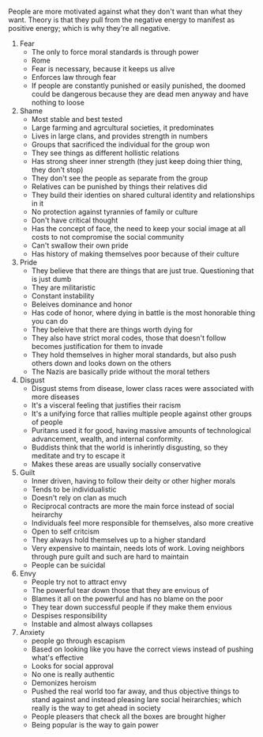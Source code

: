 People are more motivated against what they don't want than what they want. Theory is that they pull from the negative energy to manifest as positive energy; which is why they're all negative.

1. Fear
	- The only to force moral standards is through power
	- Rome
	- Fear is necessary, because it keeps us alive
	- Enforces law through fear
	- If people are constantly punished or easily punished, the doomed could be dangerous because they are dead men anyway and have nothing to loose
2. Shame
	- Most stable and best tested
	- Large farming and agrcultural societies, it predominates
	- Lives in large clans, and provides strength in numbers
	- Groups that sacrificed the individual for the group won
	- They see things as different hollistic relations
	- Has strong sheer inner strength (they just keep doing thier thing, they don't stop)
	- They don't see the people as separate from the group
	- Relatives can be punished by things their relatives did
	- They build their identies on shared cultural identity and relationships in it
	- No protection against tyrannies of family or culture
	- Don't have critical thought
	- Has the concept of face, the need to keep your social image at all costs to not compromise the social community
	- Can't swallow their own pride
	- Has history of making themselves poor because of their culture
3. Pride
	- They believe that there are things that are just true. Questioning that is just dumb
	- They are militaristic
	- Constant instability
	- Beleives dominance and honor
	- Has code of honor, where dying in battle is the most honorable thing you can do
	- They beleive that there are things worth dying for
	- They also have strict moral codes, those that doesn't follow becomes justification for them to invade
	- They hold themselves in higher moral standards, but also push others down and looks down on the others
	- The Nazis are basically pride without the moral tethers
4. Disgust
	- Disgust stems from disease, lower class races were associated with more diseases
	- It's a visceral feeling that justifies their racism
	- It's a unifying force that rallies multiple people against other groups of people
	- Puritans used it for good, having massive amounts of technological advancement, wealth, and internal conformity. 
	- Buddists think that the world is inherintly disgusting, so they meditate and try to escape it
	- Makes these areas are usually socially conservative
5. Guilt
	- Inner driven, having to follow their deity or other higher morals
	- Tends to be individualistic
	- Doesn't rely on clan as much
	- Reciprocal contracts are more the main force instead of social heirarchy
	- Individuals feel more responsible for themselves, also more creative
	- Open to self critcism
	- They always hold themselves up to a higher standard
	- Very expensive to maintain, needs lots of work. Loving neighbors through pure guilt and such are hard to maintain
	- People can be suicidal
6. Envy
	- People try not to attract envy
	- The powerful tear down those that they are envious of
	- Blames it all on the powerful and has no blame on the poor
	- They tear down successful people if they make them envious
	- Despises responsibility
	- Instable and almost always collapses
7. Anxiety
	- people go through escapism
	- Based on looking like you have the correct views instead of pushing what's effective
	- Looks for social approval
	- No one is really authentic
	- Demonizes heroism 
	- Pushed the real world too far away, and thus objective things to stand against and instead pleasing lare social heirarchies; which really is the way to get ahead in society
	- People pleasers that check all the boxes are brought higher
	- Being popular is the way to gain power
